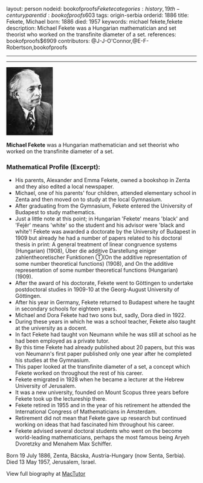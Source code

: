 layout: person
nodeid: bookofproofs$Fekete
categories: history,19th-century
parentid: bookofproofs$603
tags: origin-serbia
orderid: 1886
title: Fekete, Michael
born: 1886
died: 1957
keywords: michael fekete,fekete
description: Michael Fekete was a Hungarian mathematician and set theorist who worked on the transfinite diameter of a set.
references: bookofproofs$6909
contributors: @J-J-O'Connor,@E-F-Robertson,bookofproofs

---



---

![Fekete.jpg](https://github.com/bookofproofs/bookofproofs.github.io/blob/main/_sources/_assets/images/portraits/Fekete.jpg?raw=true)

**Michael Fekete** was a Hungarian mathematician and set theorist who worked on the transfinite diameter of a set.

### Mathematical Profile (Excerpt):
* His parents, Alexander and Emma Fekete, owned a bookshop in Zenta and they also edited a local newspaper.
* Michael, one of his parents' four children, attended elementary school in Zenta and then moved on to study at the local Gymnasium.
* After graduating from the Gymnasium, Fekete entered the University of Budapest to study mathematics.
* Just a little note at this point; in Hungarian 'Fekete' means 'black' and 'Fejér' means 'white' so the student and his advisor were 'black and white'! Fekete was awarded a doctorate by the University of Budapest in 1909 but already he had a number of papers related to his doctoral thesis in print: A general treatment of linear congruence systems (Hungarian) (1908), Über die additive Darstellung einiger zahlentheoretischer Funktionen Ⓣ(On the additive representation of some number theoretical functions) (1908), and On the additive representation of some number theoretical functions (Hungarian) (1909).
* After the award of his doctorate, Fekete went to Göttingen to undertake postdoctoral studies in 1909-10 at the Georg-August University of Göttingen.
* After his year in Germany, Fekete returned to Budapest where he taught in secondary schools for eighteen years.
* Michael and Dora Fekete had two sons but, sadly, Dora died in 1922.
* During these years in which he was a school teacher, Fekete also taught at the university as a docent.
* In fact Fekete had taught von Neumann while he was still at school as he had been employed as a private tutor.
* By this time Fekete had already published about 20 papers, but this was von Neumann's first paper published only one year after he completed his studies at the Gymnasium.
* This paper looked at the transfinite diameter of a set, a concept which Fekete worked on throughout the rest of his career.
* Fekete emigrated in 1928 when he became a lecturer at the Hebrew University of Jerusalem.
* It was a new university, founded on Mount Scopus three years before Fekete took up the lectureship there.
* Fekete retired in 1955 and in the year of his retirement he attended the International Congress of Mathematicians in Amsterdam.
* Retirement did not mean that Fekete gave up research but continued working on ideas that had fascinated him throughout his career.
* Fekete advised several doctoral students who went on the become world-leading mathematicians, perhaps the most famous being Aryeh Dvoretzky and Menahem Max Schiffer.

Born 19 July 1886, Zenta, Bácska, Austria-Hungary (now Senta, Serbia). Died 13 May 1957, Jerusalem, Israel.

View full biography at [MacTutor](https://mathshistory.st-andrews.ac.uk/Biographies/Fekete/)
